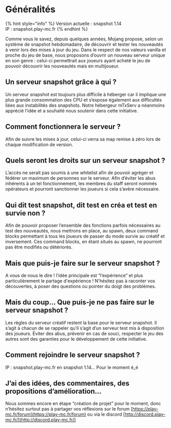 # Généralités

{% hint style="info" %}
Version actuelle : snapshot 1.14  
IP : snapshot.play-mc.fr
{% endhint %}

Comme vous le savez, depuis quelques années, Mojang propose, selon un système de snapshot hebdomadaire, de découvrir et tester les nouveautés à venir lors des mises à jour du jeu. Dans le respect de nos valeurs vanilla et proche du jeu de base, nous proposons d’ouvrir un nouveau serveur unique en son genre : celui-ci permettrait aux joueurs ayant acheté le jeu de pouvoir découvrir les nouveautés mais en multijoueur.

## Un serveur snapshot grâce à qui ?

Un serveur snapshot est toujours plus difficile à héberger car il implique une plus grande consommation des CPU et s’expose également aux difficultés liées aux instabilités des snapshots. Notre hébergeur mTxServ a néanmoins apprécié l’idée et a souhaité nous soutenir dans cette initiative.

## Comment fonctionnera le serveur ?

Afin de suivre les mises à jour, celui-ci verra sa map remise à zéro lors de chaque modification de version.

## Quels seront les droits sur un serveur snapshot ?

L’accès ne serait pas soumis à une whitelist afin de pouvoir agréger et fédérer un maximum de personnes sur le serveur. Afin d’éviter les abus inhérents à un tel fonctionnement, les membres du staff seront nommés opérateurs et pourront sanctionner les joueurs si cela s’avère nécessaire.

## Qui dit test snapshot, dit test en créa et test en survie non ?

Afin de pouvoir proposer l’ensemble des fonctions parfois nécessaires au test des nouveautés, nous mettrons en place, au spawn, deux command blocks permettant à tous les joueurs de passer du mode survie au créatif et inversement. Ces command blocks, en étant situés au spawn, ne pourront pas être modifiés ou détériorés.

## Mais que puis-je faire sur le serveur snapshot ?

A vous de nous le dire ! l’idée principale est “l’expérience” et plus particulièrement le partage d'expérience ! N'hésitez pas à raconter vos découvertes, à poser des questions ou pointer du doigt des problèmes.

## Mais du coup... Que puis-je ne pas faire sur le serveur snapshot ?

Les règles du serveur créatif restent la base pour le serveur snapshot. Il s’agit à chacun de se rappeler qu’il s’agit d’un serveur test mis à disposition des joueurs. Éviter des abus, prévenir en cas de souci, respecter le jeu des autres sont des garanties pour le développement de cette initiative.

## Comment rejoindre le serveur snapshot ?

IP : snapshot.play-mc.fr en snapshot 1.14... Pour le moment é\_é

## J’ai des idées, des commentaires, des propositions d’amélioration...

Nous sommes encore en étape “création de projet” pour le moment, donc n’hésitez surtout pas à partager vos réflexions sur le forum [https://play-mc.fr/forum](https://play-mc.fr/forum) ou via le discord [http://discord.play-mc.fr/](http://discord.play-mc.fr/)

